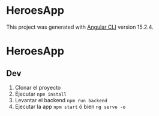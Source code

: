 # HeroesApp

This project was generated with [Angular CLI](https://github.com/angular/angular-cli) version 15.2.4.

# HeroesApp

## Dev

1. Clonar el proyecto
2. Ejecutar ```npm install```
3. Levantar el backend  ```npm run backend```
4. Ejecutar la app ```npm start``` ó bien ```ng serve -o```

